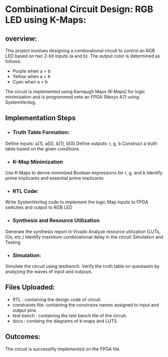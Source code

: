 # Combinational Circuit Design: RGB LED using K-Maps:
## overview:
This project involves designing a combinational circuit to control an RGB LED based on two 2-bit inputs (a and b). The output color is determined as follows:

- Purple when a > b
- Yellow when a = b
- Cyan when a < b

The circuit is implemented using Karnaugh Maps (K-Maps) for logic minimization and is programmed onto an FPGA (Nexys A7) using SystemVerilog.
## Implementation Steps
- ### Truth Table Formation:
Define inputs: a[1], a[0], b[1], b[0]
Define outputs: r, g, b
Construct a truth table based on the given conditions
- ### K-Map Minimization

Use K-Maps to derive minimized Boolean expressions for r, g, and b
Identify prime implicants and essential prime implicants.

- ### RTL Code:
Write SystemVerilog code to implement the logic
Map inputs to FPGA switches and output to RGB LED

- ### Synthesis and Resource Utilization

Generate the synthesis report in Vivado
Analyze resource utilization (LUTs, IOs, etc.)
Identify maximum combinational delay in the circuit
Simulation and Testing
- ### Simulation:

Simulate the circuit using testbench. Verify the truth table on questasim by analyzing the waves of input and outpuys.

## Files Uploaded:
- RTL : containing the design code of circuit.
- constraints file: containing the constrains names assigned to input and output pins 
- test bench : containing the test bench file of the circuit.
- docs : containg the diagrams of k-maps and LUTS.

## Outcomes:
The circuit is successifly implemented on the FPGA  file.